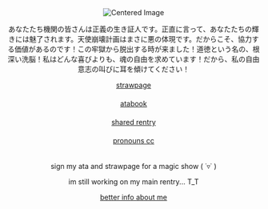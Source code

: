 <div align="center">
  <img src="https://komarev.com/ghpvc/?username=15chuu&color=72123c&label=birdies!" alt="Centered Image">
</div>


<p align="center">あなたたち機関の皆さんは正義の生き証人です。正直に言って、あなたたちの輝きには魅了されます。天使崩壊計画はまさに悪の体現です。だからこそ、協力する価値があるのです！この牢獄から脱出する時が来ました！道徳という名の、根深い洗脳！私はどんな喜びよりも、魂の自由を求めています！だから、私の自由意志の叫びに耳を傾けてください！</p>

<div align="center"> <a href="https://tigerpaws.straw.page">strawpage</a> </div>ㅤ<div align="center"> <a href="https://atsushiwereballastic.atabook.org/">atabook</a> </div>ㅤ<div align="center"> <a href="https://rentry.co/gothictear">shared rentry</a> </div>ㅤ<div align="center"> <a href="https://pronouns.cc/@femboytigers">pronouns cc</a> </div>ㅤ


<p align="center"> sign my ata and strawpage for a magic show ( ˙▿˙ ) </p>
<p align="center"> im still working on my main rentry... T_T </p>

<div align="center"> <a href="https://rentry.co/atsushieater">better info about me</a> </div>

